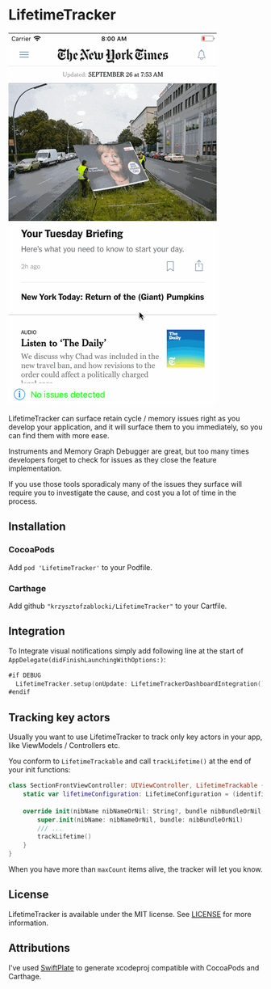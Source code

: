 # LifetimeTracker

![Demo](Resources/demo.gif)

LifetimeTracker can surface retain cycle / memory issues right as you develop your application, and it will surface them to you immediately, so you can find them with more ease.

Instruments and Memory Graph Debugger are great, but too many times developers forget to check for issues as they close the feature implementation.

If you use those tools sporadicaly many of the issues they surface will require you to investigate the cause, and cost you a lot of time in the process.

## Installation

### CocoaPods

Add `pod 'LifetimeTracker'` to your Podfile.

### Carthage

Add github `"krzysztofzablocki/LifetimeTracker"` to your Cartfile.

## Integration
To Integrate visual notifications simply add following line at the start of `AppDelegate(didFinishLaunchingWithOptions:)`:

```swift
#if DEBUG
  LifetimeTracker.setup(onUpdate: LifetimeTrackerDashboardIntegration().refreshUI)
#endif
```

## Tracking key actors

Usually you want to use LifetimeTracker to track only key actors in your app, like ViewModels / Controllers etc. 

You conform to `LifetimeTrackable` and call `trackLifetime()` at the end of your init functions:

```swift
class SectionFrontViewController: UIViewController, LifetimeTrackable {
    static var lifetimeConfiguration: LifetimeConfiguration = (identifier: "VC", maxCount: 1)

    override init(nibName nibNameOrNil: String?, bundle nibBundleOrNil: Bundle?) {
        super.init(nibName: nibNameOrNil, bundle: nibBundleOrNil)
        /// ...
        trackLifetime()
    }
}
```

When you have more than `maxCount` items alive, the tracker will let you know.

## License 
LifetimeTracker is available under the MIT license. See [LICENSE](LICENSE) for more information.

## Attributions

I've used [SwiftPlate](https://github.com/JohnSundell/SwiftPlate) to generate xcodeproj compatible with CocoaPods and Carthage.
